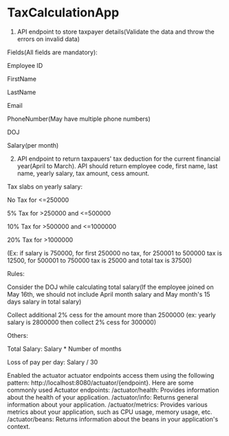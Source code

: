 # TaxCalculationApp
1. API endpoint to store taxpayer details(Validate the data and throw the errors on invalid data)

Fields(All fields are mandatory):

Employee ID

FirstName

LastName

Email

PhoneNumber(May have multiple phone numbers)

DOJ

Salary(per month)

2. API endpoint to return taxpauers' tax deduction for the current financial year(April to March). API should return employee code, first name, last name, yearly salary, tax amount, cess amount.

Tax slabs on yearly salary:

No Tax for <=250000

5% Tax for >250000 and <=500000

10% Tax for >500000 and <=1000000

20% Tax for >1000000

(Ex: if salary is 750000, for first 250000 no tax, for 250001 to 500000 tax is 12500, for 500001 to 750000 tax is 25000 and total tax is 37500)

Rules:

Consider the DOJ while calculating total salary(If the employee joined on May 16th, we should not include April month salary and May month's 15 days salary in total salary)

Collect additional 2% cess for the amount more than 2500000 (ex: yearly salary is 2800000 then collect 2% cess for 300000)

Others:

Total Salary: Salary * Number of months

Loss of pay per day: Salary / 30

Enabled the actuator
actuator endpoints 
  access them using the following pattern: http://localhost:8080/actuator/{endpoint}.
  Here are some commonly used Actuator endpoints:
  /actuator/health: Provides information about the health of your application.
  /actuator/info: Returns general information about your application.
  /actuator/metrics: Provides various metrics about your application, such as CPU usage, memory usage, etc.
  /actuator/beans: Returns information about the beans in your application's context.
